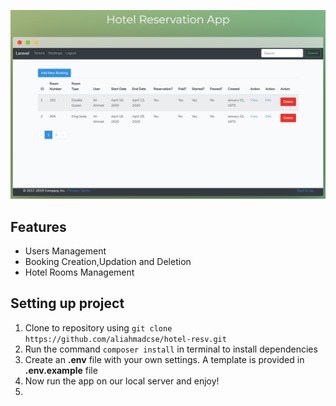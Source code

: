 ![Hotel Reservation App](resources/img/header.png)

## Features
- Users Management
- Booking Creation,Updation and Deletion
- Hotel Rooms Management
  
## Setting up project
1. Clone to repository using `git clone https://github.com/aliahmadcse/hotel-resv.git`
2. Run the command `composer install` in terminal to install dependencies
3. Create an **.env** file with your own settings. A template is provided in **.env.example** file
4. Now run the app on our local server and enjoy!
5. 